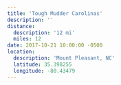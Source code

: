 ```yaml
---
title: 'Tough Mudder Carolinas'
description: ''
distance:
  description: '12 mi'
  miles: 12
date: 2017-10-21 10:00:00 -0500
location:
  description: 'Mount Pleasant, NC'
  latitude: 35.398255
  longitude: -80.43479
---
```

